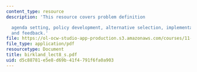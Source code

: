 ```yaml
---
content_type: resource
description: 'This resource covers problem definition

  agenda setting, policy development, alternative selection, implementation, eEvaluation,
  and feedback.'
file: https://ol-ocw-studio-app-production.s3.amazonaws.com/courses/11-941-disaster-vulnerability-and-resilience-spring-2005/d5c88781e5e8d69b41f4791f6fa0a903_birkland_lect8_s.pdf
file_type: application/pdf
resourcetype: Document
title: birkland_lect8_s.pdf
uid: d5c88781-e5e8-d69b-41f4-791f6fa0a903
---
```

